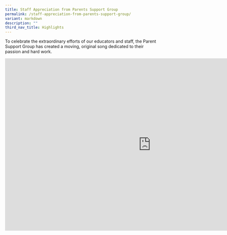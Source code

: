 ```yaml
---
title: Staff Appreciation from Parents Support Group
permalink: /staff-appreciation-from-parents-support-group/
variant: markdown
description: ""
third_nav_title: Highlights
---
```

<p>To celebrate the extraordinary efforts of our educators and staff, the
Parent Support Group has created a moving, original song dedicated to their
passion and hard work.</p>
<p></p>

<iframe allowfullscreen="true" height="569" width="960" frameborder="0" src="https://docs.google.com/presentation/d/e/2PACX-1vTEgxXBjXMXwkdCbzrYNsfIAar4z7_k-Xm43xalLTJm5IkGAnd7iC_cBFNXYeg_XSHeVtl1hZhiH9-X/pubembed?start=true&amp;loop=false&amp;delayms=3000"></iframe>